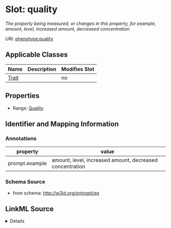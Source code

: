 

# Slot: quality


_The property being measured, or changes in this property, for example, amount, level, increased amount, decreased concentration_



URI: [phenotype:quality](http://w3id.org/ontogpt/phenotype/quality)



<!-- no inheritance hierarchy -->





## Applicable Classes

| Name | Description | Modifies Slot |
| --- | --- | --- |
| [Trait](Trait.md) |  |  no  |







## Properties

* Range: [Quality](Quality.md)





## Identifier and Mapping Information





### Annotations

| property | value |
| --- | --- |
| prompt.example | amount, level, increased amount, decreased concentration |



### Schema Source


* from schema: http://w3id.org/ontogpt/eq




## LinkML Source

<details>
```yaml
name: quality
annotations:
  prompt.example:
    tag: prompt.example
    value: amount, level, increased amount, decreased concentration
description: The property being measured, or changes in this property, for example,
  amount, level, increased amount, decreased concentration
from_schema: http://w3id.org/ontogpt/eq
rank: 1000
alias: quality
owner: Trait
domain_of:
- Trait
range: Quality

```
</details>